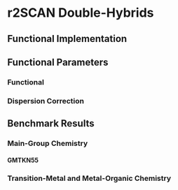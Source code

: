 # r2SCAN Double-Hybrids

## Functional Implementation

## Functional Parameters

### Functional

### Dispersion Correction

## Benchmark Results

### Main-Group Chemistry

#### GMTKN55

### Transition-Metal and Metal-Organic Chemistry
